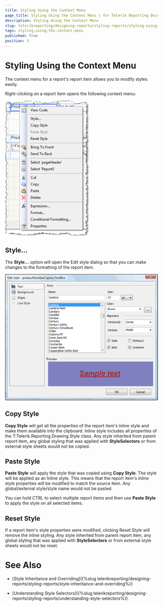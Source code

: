 ```yaml
---
title: Styling Using the Context Menu
page_title: Styling Using the Context Menu | for Telerik Reporting Documentation
description: Styling Using the Context Menu
slug: telerikreporting/designing-reports/styling-reports/styling-using-the-context-menu
tags: styling,using,the,context,menu
published: True
position: 5
---
```


# Styling Using the Context Menu



The context menu for a report's report item allows you to modify styles easily.

Right-clicking on a report item opens the following context menu:

  
  ![](images/ReportContextA.png)

## Style...

The __Style...__ option will open the Edit style dialog so that you can make changes to the formatting of the report item.

  
  ![](images/ReportContextB.png)

## Copy Style

__Copy Style__ will get all the properties of the report item's inline style and make them available into the clipboard. Inline style
      	includes all properties of the T:Telerik.Reporting.Drawing.Style class.
      	Any style inherited from parent report item, any global styling that was applied with __StyleSelectors__ or from external style sheets would not be copied.
      	

## Paste Style

__Paste Style__ will apply the style that was copied using __Copy Style__. The style will be applied as an Inline style. This means 
      	that the report item's inline style properties will be modified to match the source item. Any global/external style/style name would not be pasted.
      	

You can hold CTRL to select multiple report items and then use __Paste Style__ to apply the style on all selected items.

## Reset Style

If a report item's style properties were modified, clicking Reset Style will remove the inline styling. Any style inherited from parent report item, 
      		any global styling that was applied with __StyleSelectors__ or from external style sheets would not be reset.

# See Also

 * [Style Inheritance and Overriding]({%slug telerikreporting/designing-reports/styling-reports/style-inheritance-and-overriding%})

 * [Understanding Style Selectors]({%slug telerikreporting/designing-reports/styling-reports/understanding-style-selectors%})

